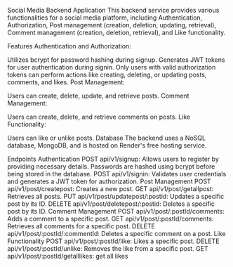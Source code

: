  Social Media Backend Application
This backend service provides various functionalities for a social media platform, including Authentication, Authorization, Post management (creation, deletion, updating, retrieval), Comment management (creation, deletion, retrieval), and Like functionality.

Features
Authentication and Authorization:

Utilizes bcrypt for password hashing during signup.
Generates JWT tokens for user authentication during signin.
Only users with valid authorization tokens can perform actions like creating, deleting, or updating posts, comments, and likes.
Post Management:

Users can create, delete, update, and retrieve posts.
Comment Management:

Users can create, delete, and retrieve comments on posts.
Like Functionality:

Users can like or unlike posts.
Database
The backend uses a NoSQL database, MongoDB, and is hosted on Render's free hosting service.

Endpoints
Authentication
POST api/v1/signup: Allows users to register by providing necessary details. Passwords are hashed using bcrypt before being stored in the database.
POST api/v1/signin: Validates user credentials and generates a JWT token for authorization.
Post Management
POST api/v1/post/createpost: Creates a new post.
GET api/v1/post/getallpost: Retrieves all posts.
PUT api/v1/post/updatepost/:postid: Updates a specific post by its ID.
DELETE api/v1/post/deletepost/:postid: Deletes a specific post by its ID.
Comment Management
POST api/v1/post/:postId/comments: Adds a comment to a specific post.
GET api/v1/post/:postId/comments: Retrieves all comments for a specific post.
DELETE api/v1/post/:postId/:commentId: Deletes a specific comment on a post.
Like Functionality
POST api/v1/post/:postId/like: Likes a specific post.
DELETE api/v1/post/:postId/unlike: Removes the like from a specific post.
GET api/v1/post/:postId/getalllikes: get all likes 
